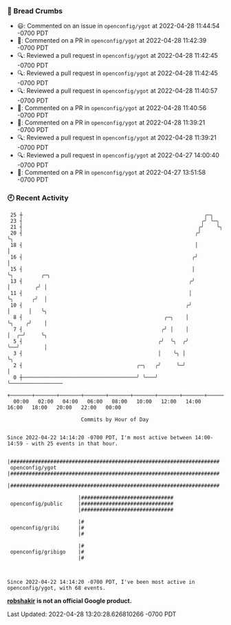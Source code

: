 ### 🍞 Bread Crumbs

 * 😃: Commented on an issue in `openconfig/ygot` at 2022-04-28 11:44:54 -0700 PDT
 * 💬: Commented on a PR in  `openconfig/ygot` at 2022-04-28 11:42:39 -0700 PDT
 * 🔍: Reviewed a pull request in  `openconfig/ygot` at 2022-04-28 11:42:45 -0700 PDT
 * 🔍: Reviewed a pull request in  `openconfig/ygot` at 2022-04-28 11:42:45 -0700 PDT
 * 🔍: Reviewed a pull request in  `openconfig/ygot` at 2022-04-28 11:40:57 -0700 PDT
 * 💬: Commented on a PR in  `openconfig/ygot` at 2022-04-28 11:40:56 -0700 PDT
 * 💬: Commented on a PR in  `openconfig/ygot` at 2022-04-28 11:39:21 -0700 PDT
 * 🔍: Reviewed a pull request in  `openconfig/ygot` at 2022-04-28 11:39:21 -0700 PDT
 * 🔍: Reviewed a pull request in  `openconfig/ygot` at 2022-04-27 14:00:40 -0700 PDT
 * 💬: Commented on a PR in  `openconfig/ygot` at 2022-04-27 13:51:58 -0700 PDT

### 🕘 Recent Activity
```
 25 ┼                                                           ╭─╮
 23 ┤                                                          ╭╯ ╰─╮
 21 ┤                                                         ╭╯    ╰╮
 20 ┤                                                        ╭╯      ╰╮
 18 ┤                                                        │        │
 16 ┤                                                       ╭╯        │
 15 ┤                                                       │         ╰╮         ╭─╮
 13 ┤                                                      ╭╯          │        ╭╯ │
 11 ┤                                                      │           ╰╮      ╭╯  │
 10 ┤                                                     ╭╯            │      │   ╰╮
  8 ┤                                              ╭─╮    │             ╰╮    ╭╯    │
  7 ┤                                             ╭╯ │    │              │  ╭─╯     ╰╮
  5 ┤                                            ╭╯  ╰╮  ╭╯              ╰──╯        │
  3 ┤                                            │    ╰╮ │                           ╰╮
  2 ┤                                     ╭─╮   ╭╯     ╰─╯                            │
  0 ┼─────────────────────────────────────╯ ╰───╯                                     ╰─────────────────
    +───────+───────+───────+───────+───────+───────+───────+───────+───────+───────+───────+───────+────
  00:00   02:00   04:00   06:00   08:00   10:00   12:00   14:00   16:00   18:00   20:00   22:00   00:00   

						Commits by Hour of Day


Since 2022-04-22 14:14:20 -0700 PDT, I'm most active between 14:00-14:59 - with 25 events in that hour.

```



```
                       |####################################################################
 openconfig/ygot       |####################################################################
                       |####################################################################

                       |##############################
 openconfig/public     |##############################
                       |##############################

                       |#
 openconfig/gribi      |#
                       |#

                       |#
 openconfig/gribigo    |#
                       |#



Since 2022-04-22 14:14:20 -0700 PDT, I've been most active in openconfig/ygot, with 68 events.

```
**[robshakir](mailto:robjs@google.com) is not an official Google product.**  


Last Updated: 2022-04-28 13:20:28.626810266 -0700 PDT
